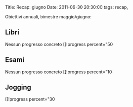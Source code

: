Title: Recap: giugno
Date:  2011-06-30 20:30:00
tags: recap,

Obiettivi annuali, bimestre maggio/giugno:

## Libri ##
Nessun progresso concreto
[[!progress percent="50

## Esami ##
Nessun progresso concreto
[[!progress percent="10

## Jogging ##
[[!progress percent="30

